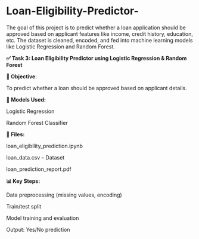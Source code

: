 # Loan-Eligibility-Predictor-
The goal of this project is to predict whether a loan application should be approved based on applicant features like income, credit history, education, etc. The dataset is cleaned, encoded, and fed into machine learning models like Logistic Regression and Random Forest. 


**✅ Task 3: Loan Eligibility Predictor using Logistic Regression & Random Forest**

**📌 Objective**:

To predict whether a loan should be approved based on applicant details.

**🧠 Models Used:**

Logistic Regression

Random Forest Classifier


**📂 Files:**

loan_eligibility_prediction.ipynb

loan_data.csv – Dataset

loan_prediction_report.pdf


**📊 Key Steps:**

Data preprocessing (missing values, encoding)

Train/test split

Model training and evaluation

Output: Yes/No prediction
